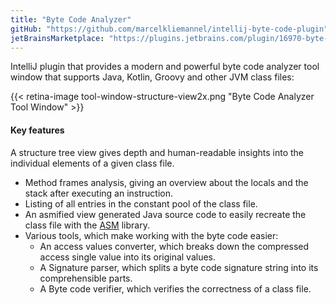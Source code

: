 ```yaml
---
title: "Byte Code Analyzer"
gitHub: "https://github.com/marcelkliemannel/intellij-byte-code-plugin"
jetBrainsMarketplace: "https://plugins.jetbrains.com/plugin/16970-byte-code-analyzer"
---
```


IntelliJ plugin that provides a modern and powerful byte code analyzer tool window that supports Java, Kotlin, Groovy and other JVM class files:

{{< retina-image tool-window-structure-view2x.png "Byte Code Analyzer Tool Window" >}}

#### Key features
A structure tree view gives depth and human-readable insights into the individual elements of a given class file.
- Method frames analysis, giving an overview about the locals and the stack after executing an instruction.
- Listing of all entries in the constant pool of the class file.
- An asmified view generated Java source code to easily recreate the class file with the [ASM](https://asm.ow2.io) library.
- Various tools, which make working with the byte code easier:
  - An access values converter, which breaks down the compressed access single value into its original values.
  - A Signature parser, which splits a byte code signature string into its comprehensible parts.
  - A Byte code verifier, which verifies the correctness of a class file.